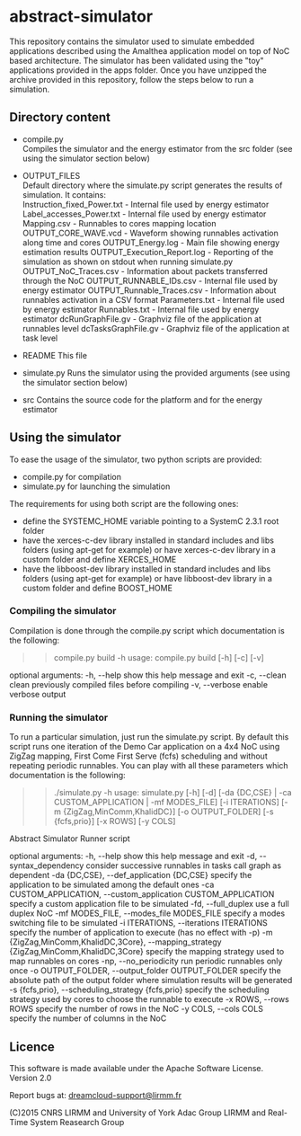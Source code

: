 # abstract-simulator

This repository contains the simulator used to simulate embedded applications described using
the Amalthea application model on top of NoC based architecture. The simulator has been validated
using the "toy" applications provided in the apps folder.
Once you have unzipped the archive provided in this repository, follow the steps below to run a simulation.

## Directory content

- compile.py  
	Compiles the simulator and the energy estimator from the src folder (see using the simulator section below)

- OUTPUT_FILES  
	Default directory where the simulate.py script generates the results of simulation. It contains:  
		Instruction_fixed_Power.txt - Internal file used by energy estimator
		Label_accesses_Power.txt - Internal file used by energy estimator
		Mapping.csv - Runnables to cores mapping location
		OUTPUT_CORE_WAVE.vcd - Waveform showing runnables activation along time and cores
		OUTPUT_Energy.log - Main file showing energy estimation results
		OUTPUT_Execution_Report.log - Reporting of the simulation as shown on stdout when running simulate.py
		OUTPUT_NoC_Traces.csv - Information about packets transferred through the NoC
		OUTPUT_RUNNABLE_IDs.csv - Internal file used by energy estimator
		OUTPUT_Runnable_Traces.csv - Information about runnables activation in a CSV format
		Parameters.txt - Internal file used by energy estimator
		Runnables.txt - Internal file used by energy estimator
		dcRunGraphFile.gv - Graphviz file of the application at runnables level
		dcTasksGraphFile.gv - Graphviz file of the application at task level

- README
	This file

- simulate.py
	Runs the simulator using the provided arguments (see using the simulator section below)

- src
	Contains the source code for the platform and for the energy estimator

## Using the simulator

To ease the usage of the simulator, two python scripts are provided:

- compile.py for compilation
- simulate.py for launching the simulation

The requirements for using both script are the following ones:

- define the SYSTEMC_HOME variable pointing to a SystemC 2.3.1 root folder
- have the xerces-c-dev library installed in standard includes and libs folders (using apt-get for example)
  or have xerces-c-dev library in a custom folder and define XERCES_HOME
- have the libboost-dev library installed in standard includes and libs folders (using apt-get for example)
  or have libboost-dev library in a custom folder and define BOOST_HOME

### Compiling the simulator

Compilation is done through the compile.py script which documentation is the following:

>> compile.py build -h
usage: compile.py build [-h] [-c] [-v]

optional arguments:
  -h, --help     show this help message and exit
  -c, --clean    clean previously compiled files before compiling
  -v, --verbose  enable verbose output

### Running the simulator

To run a particular simulation, just run the simulate.py script. By
default this script runs one iteration of the Demo Car application on
a 4x4 NoC using ZigZag mapping, First Come First Serve (fcfs)
scheduling and without repeating periodic runnables.  You can play
with all these parameters which documentation is the following:

>> ./simulate.py -h
usage: simulate.py [-h] [-d]
                   [-da {DC,CSE} | -ca CUSTOM_APPLICATION | -mf MODES_FILE]
                   [-i ITERATIONS] [-m {ZigZag,MinComm,KhalidDC}]
                   [-o OUTPUT_FOLDER] [-s {fcfs,prio}] [-x ROWS] [-y COLS]

Abstract Simulator Runner script

optional arguments:
  -h, --help            show this help message and exit
  -d, --syntax_dependency
                        consider successive runnables in tasks call graph as
                        dependent
  -da {DC,CSE}, --def_application {DC,CSE}
                        specify the application to be simulated among the
                        default ones
  -ca CUSTOM_APPLICATION, --custom_application CUSTOM_APPLICATION
                        specify a custom application file to be simulated
  -fd, --full_duplex    use a full duplex NoC
  -mf MODES_FILE, --modes_file MODES_FILE
                        specify a modes switching file to be simulated
  -i ITERATIONS, --iterations ITERATIONS
                        specify the number of application to execute (has no
                        effect with -p)
  -m {ZigZag,MinComm,KhalidDC,3Core}, --mapping_strategy {ZigZag,MinComm,KhalidDC,3Core}
                        specify the mapping strategy used to map runnables on
                        cores
  -np, --no_periodicity
                        run periodic runnables only once
  -o OUTPUT_FOLDER, --output_folder OUTPUT_FOLDER
                        specify the absolute path of the output folder where
                        simulation results will be generated
  -s {fcfs,prio}, --scheduling_strategy {fcfs,prio}
                        specify the scheduling strategy used by cores to
                        choose the runnable to execute
  -x ROWS, --rows ROWS  specify the number of rows in the NoC
  -y COLS, --cols COLS  specify the number of columns in the NoC

## Licence

This software is made available under the Apache Software License. Version 2.0

Report bugs at: dreamcloud-support@lirmm.fr

(C)2015 CNRS LIRMM and University of York
Adac Group LIRMM and Real-Time System Reasearch Group
